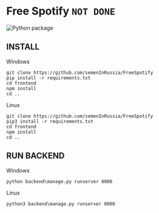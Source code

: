 # Free Spotify `NOT DONE`
![Python package](https://github.com/semenInRussia/FreeSpotify/workflows/Python%20package/badge.svg)
## INSTALL

Windows 
```
git clone https://github.com/semenInRussia/FreeSpotify
pip install -r requirements.txt
cd frontend
npm install
cd ..
```

Linux 
```
git clone https://github.com/semenInRussia/FreeSpotify
pip3 install -r requirements.txt
cd frontend
npm install
cd ..
```

## RUN BACKEND

Windows
```
python backend\manage.py runserver 8000
```
Linux
```
python3 backend\manage.py runserver 8000
```
